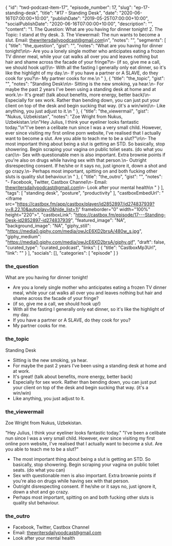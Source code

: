 {
	"id": "twd-podcast-item-17",
	"episode_number": 17,
	"slug": "ep-17-standing-desk",
	"title": "#17 - Standing Desk",
	"date": "2020-06-16T07:00:00+10:00",
	"publishDate": "2019-05-25T07:00:00+10:00",
	"socialPublishDate": "2020-06-16T07:00:00+10:00",
	"description": "",
	"content": "1. The Question: What are you having for dinner tonight! 2. The Topic: I stand at thy desk. 3. The Viewermail: The nun wants to become a slut. Email: thewritersdailypodcast@gmail.com\n",
	"notes": "",
	"segments": [
		{
			"title": "the_question",
			"gist": "",
			"notes": "What are you having for dinner tonight!\n\n- Are you a lonely single mother who anticipates eating a frozen TV dinner meal, while your cat walks all over you and leaves nothing but hair and shame across the facade of your fringe?\n- (if so, give me a call, we should hook up!)\n- With all the fasting I generally only eat dinner, so it's like the highlight of my day.\n- If you have a partner or A SLAVE, do they cook for you?\n- My partner cooks for me.\n      "
		},
		{
			"title": "the_topic",
			"gist": "",
			"notes": "Standing Desk\n\n- Sitting is the new smoking, ya hear.\n- For maybe the past 2 years I've been using a standing desk at home and at work.\n- It's great! (talk about benefits, more energy, better back)\n- Especially for sex work. Rather than bending down, you can just put your client on top of the desk and begin sucking that way. (it's a win/win)\n- Like anything, you just adjust to it.\n      "
		},
		{
			"title": "the_viewermail",
			"gist": "Nukus, Uzbekistan",
			"notes": "Zoe Wright from Nukus, Uzbekistan.\n\n\"Hey Julius, I think your eyeliner looks fantastic today.\"\n\"I've been a celibate nun since I was a very small child. However, ever since visiting my first online porn website, I've realised that I actually want to become a slut. Are you able to teach me to be a slut?\"\n\n- The most important thing about being a slut is getting an STD. So basically, stop showering. Begin scraping your vagina on public toliet seats. (do what you can)\n- Sex with questionable men is also important. Extra brownie points if you're also on drugs while having sex with that person.\n- Outright disrespecting consent. If he/she or it says no, just ignore it, down a shot and go crazy.\n- Perhaps most important, spitting on and both fucking other sluts is quality slut behaviour.\n      "
		},
		{
			"title": "the_outro",
			"gist": "",
			"notes": "- Facebook, Twitter, Castbox Channel\n- Email: thewritersdailypodcast@gmail.com\n- Look after your mental health\n      "
		}
	],
	"tags": [
		"standing desk",
		"posture",
		"productivity"
	],
	"castboxEmbedUrl": "<iframe src=\"https://castbox.fm/app/castbox/player/id2852897/id274837939?v=8.22.10&autoplay=0&hide_list=1\" frameborder=\"0\" width=\"100%\" height=\"220\"></iframe>",
	"castboxLink": "https://castbox.fm/episode/17---Standing-Desk-id2852897-id274837939",
	"featured_image": "NA",
	"background_image": "NA",
	"giphy_still": "https://media0.giphy.com/media/owJcE6XD2brsA/480w_s.jpg",
	"giphy_medium": "https://media0.giphy.com/media/owJcE6XD2brsA/giphy.gif",
	"draft": false,
	"curated_type": "curated_podcast",
	"links": [
		{
			"title": "CastboxMp3Url",
			"link": ""
		}
	],
	"socials": [],
	"categories": [
		"episode"
	]
}

### the_question

What are you having for dinner tonight!

- Are you a lonely single mother who anticipates eating a frozen TV dinner meal, while your cat walks all over you and leaves nothing but hair and shame across the facade of your fringe?
- (if so, give me a call, we should hook up!)
- With all the fasting I generally only eat dinner, so it's like the highlight of my day.
- If you have a partner or A SLAVE, do they cook for you?
- My partner cooks for me.
      
### the_topic

Standing Desk

- Sitting is the new smoking, ya hear.
- For maybe the past 2 years I've been using a standing desk at home and at work.
- It's great! (talk about benefits, more energy, better back)
- Especially for sex work. Rather than bending down, you can just put your client on top of the desk and begin sucking that way. (it's a win/win)
- Like anything, you just adjust to it.
      
### the_viewermail

Zoe Wright from Nukus, Uzbekistan.

"Hey Julius, I think your eyeliner looks fantastic today."
"I've been a celibate nun since I was a very small child. However, ever since visiting my first online porn website, I've realised that I actually want to become a slut. Are you able to teach me to be a slut?"

- The most important thing about being a slut is getting an STD. So basically, stop showering. Begin scraping your vagina on public toliet seats. (do what you can)
- Sex with questionable men is also important. Extra brownie points if you're also on drugs while having sex with that person.
- Outright disrespecting consent. If he/she or it says no, just ignore it, down a shot and go crazy.
- Perhaps most important, spitting on and both fucking other sluts is quality slut behaviour.
      
### the_outro

- Facebook, Twitter, Castbox Channel
- Email: thewritersdailypodcast@gmail.com
- Look after your mental health
      
